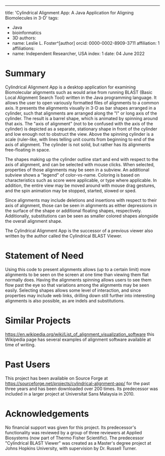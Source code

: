 ---
title: 'Cylindrical Alignment App: A Java Application for Aligning Biomolecules
       in 3-D'
tags:
  - Java
  - bioinformatics
  - 3D
authors:
  - name: Leslie L. Foster^[author]
    orcid: 0000-0002-8909-3711
    affiliation: 1
affiliations:
 - name: Independent Researcher, USA
   index: 1
date: 04 June 2022

# Summary

Cylindrical Alignment App is a desktop application for examining Biomolecular
alignments such as would arise from running BLAST (Basic Local Alignment Search
Tool) written in the Java programming language.  It allows the user to open
variously formatted files of alignments to a common axis.  It presents the
alignments visually in 3-D as bar shapes arranged in a cylinder, such that
alignments are arranged along the "l" or long axis of the cylinder.  The result
is a barrel shape, which is animated by spinning around that axis.  The "axis of
alignment" (not to be confused with the axis of the cylinder) is depicted as a
separate, stationary shape in front of the cylinder and low enough not to
obstruct the view.  Above the spinning cylinder is a scale (ruler-like, with
lines telling unit counts from beginning to end of the axis of alignment.  The
cylinder is not solid, but rather has its alignments free-floating in space.

The shapes making up the cylinder outline start and end with respect to the axis
of alignment, and can be selected with mouse clicks.  When selected, properties
of those alignments may be seen in a subview.  An additional subview shows a
"legend" of color-vs-name.  Coloring is based on characteristics such as score
were applicable, or type where applicable.  In addition, the entire view may be
moved around with mouse drag gestures, and the spin animation may be stopped,
started, slowed or sped.

Since alignments may include deletions and insertions with respect to their axis
of alignment, those can be seen in alignments as either depressions in the
surface of the shape or additional floating shapes, respectively.  Additionally,
substitutions can be seen as smaller colored shapes alongside the overall
alignment shape.

The Cylindrical Alignment App is the successor of a previous viewer also written
by the author called the Cylindrical BLAST Viewer.

# Statement of Need

Using this code to present alignments allows (up to a certain limit) more
alignments to be seen on the screen at one time than viewing them flat normally
does.  Having the alignments spinning allows users to see them flow past the eye
so that variations among the alignments may be seen easily.  Selecting shapes
allows some level of interaction, and since properties may include web links,
drilling down still further into interesting alignments is also possible, as are
indels and substitutions.

# Similar Projects

https://en.wikipedia.org/wiki/List_of_alignment_visualization_software this
Wikipedia page has several examples of 
alignment software available at time of writing.

# Past Users

This project has been available on Source Forge at 
https://sourceforge.net/projects/cylindrical-alignment-app/ for the past three 
years and has been downloaded over 200 times.  Its predecessor was included in 
a larger project at Universitat Sans Malaysia in 2010.

# Acknowledgements

No financial support was given for this project.  Its predecessor's
functionality was reviewed by a group of three reviewers at Applied Biosystems
(now part of Thermo Fisher Scientific).  The predecessor "Cylindrical BLAST
Viewer" was created as a Master's degree project at Johns Hopkins
University, with supervision by Dr. Russell Turner.
